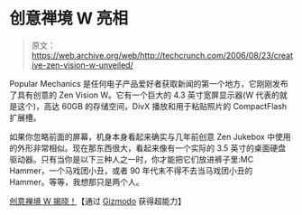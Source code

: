 # 创意禅境 W 亮相

> 原文：<https://web.archive.org/web/http://techcrunch.com/2006/08/23/creative-zen-vision-w-unveiled/>

Popular Mechanics 是任何电子产品爱好者获取新闻的第一个地方，它刚刚发布了具有创意的 Zen Vision W。它有一个巨大的 4.3 英寸宽屏显示器(W 代表的就是这个)，高达 60GB 的存储空间，DivX 播放和用于粘贴照片的 CompactFlash 扩展槽。

如果你忽略前面的屏幕，机身本身看起来确实与几年前创意 Zen Jukebox 中使用的外形非常相似。现在那东西很大，看起来像有一个实际的 3.5 英寸的桌面硬盘驱动器。只有当你是以下三种人之一时，你才能把它们放进裤子里:MC Hammer，一个马戏团小丑，或者 90 年代末不得不去当马戏团小丑的 Hammer。等等，我想那只是两个人。

[创意禅境 W 揭晓！](https://web.archive.org/web/20140530070547/http://www.epizenter.net/comment.php?comment.news.179)【通过 [Gizmodo](https://web.archive.org/web/20140530070547/http://gizmodo.com/gadgets/portable-media/creative-zen-vision-w-unofficially-unveiled-196037.php) 获得超能力】